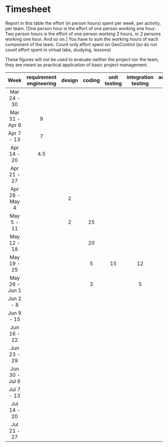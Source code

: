 # Timesheet

Report in this table the effort (in person hours) spent per week, per activity, per team.
[One person hour is the effort of one person working one hour.
Two person hours is the effort of one person working 2 hours, or 2 persons working one hour. And so on.]
You have to sum the working hours of each component of the team.
Count only effort spent on GeoControl (so do not count effort spent in virtual labs, studying, lessons)

These figures will not be used to evaluate neither the project nor the team, they are meant as practical application of basic project management.

|      Week      | requirement engineering | design | coding | unit testing | integration testing | acceptance testing | containerization | management |
| :------------: | :---------------------: | :----: | :----: | :----------: | :-----------------: | :----------------: | :--------------: | :--------: |
|  Mar 24 - 30   |                         |        |        |              |                     |                    |                  |            |
| Mar 31 - Apr 6 |            9            |        |        |              |                     |                    |                  |     6      |
|   Apr 7 - 13   |            7            |        |        |              |                     |                    |                  |     8      |
|  Apr 14 - 20   |            4.5          |        |        |              |                     |                    |                  |     4      |
|  Apr 21 - 27   |                         |        |        |              |                     |                    |                  |            |
| Apr 28 - May 4 |                         |   2    |        |              |                     |                    |                  |     4      |
|   May 5 - 11   |                         |   2    |   25   |              |                     |                    |                  |     4      |
|  May 12 - 18   |                         |        |   20   |              |                     |                    |                  |     8      |
|  May 19 - 25   |                         |        |    5   |      15      |          12         |                    |                  |     4      |
| May 26 - Jun 1 |                         |        |    3   |              |          5          |                    |                  |     2      |
|   Jun 2 - 8    |                         |        |        |              |                     |           8        |                  |     2      |
|   Jun 9 - 15   |                         |        |        |              |                     |                    |                  |            |
|  Jun 16 - 22   |                         |        |        |              |                     |                    |                  |            |
|  Jun 23 - 29   |                         |        |        |              |                     |                    |                  |            |
| Jun 30 - Jul 6 |                         |        |        |              |                     |                    |                  |            |
|   Jul 7 - 13   |                         |        |        |              |                     |                    |                  |            |
|  Jul 14 - 20   |                         |        |        |              |                     |                    |                  |            |
|  Jul 21 - 27   |                         |        |        |              |                     |                    |                  |            |
